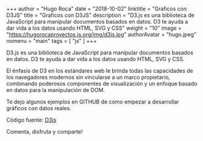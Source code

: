 +++
author = "Hugo Roca"
date =  "2018-10-02"
linktitle = "Graficos con D3JS"
title =  "Graficos con D3JS"
description = "D3.js es una biblioteca de JavaScript para manipular documentos basados ​​en datos. D3 te ayuda a dar vida a los datos usando HTML, SVG y CSS"
weight = "10"
image =  "https://hugorocaproyectos.js.org/img/d3js.jpg"
authorAvatar =  "hugo.jpeg"
nomenu = "main"
tags = [
    "js"
]
+++

D3.js es una biblioteca de JavaScript para manipular documentos basados ​​en datos. D3 te ayuda a dar vida a los datos usando HTML, SVG y CSS.

El énfasis de D3 en los estándares web le brinda todas las capacidades de los navegadores modernos sin vincularse a un marco propietario, combinando poderosos componentes de visualización y un enfoque basado en datos para la manipulación de DOM.

Te dejo algunos ejemplos en GITHUB de como empezar a desarrollar gráficos con datos reales.

Código fuente: [D3js](https://github.com/PORTAFOLIO-PROYECTOS/D3JS)

Comenta, disfruta y comparte! 